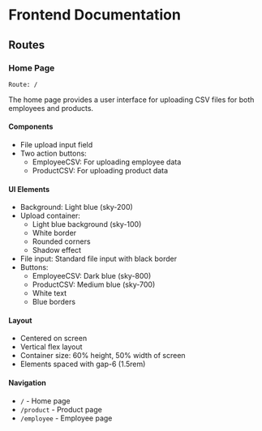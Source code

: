 # Frontend Documentation

## Routes

### Home Page
`Route: /`

The home page provides a user interface for uploading CSV files for both employees and products.

#### Components
- File upload input field
- Two action buttons:
  - EmployeeCSV: For uploading employee data
  - ProductCSV: For uploading product data

#### UI Elements
- Background: Light blue (sky-200)
- Upload container: 
  - Light blue background (sky-100)
  - White border
  - Rounded corners
  - Shadow effect
- File input: Standard file input with black border
- Buttons:
  - EmployeeCSV: Dark blue (sky-800)
  - ProductCSV: Medium blue (sky-700)
  - White text
  - Blue borders

#### Layout
- Centered on screen
- Vertical flex layout
- Container size: 60% height, 50% width of screen
- Elements spaced with gap-6 (1.5rem)

#### Navigation
- `/` - Home page
- `/product` - Product page
- `/employee` - Employee page
